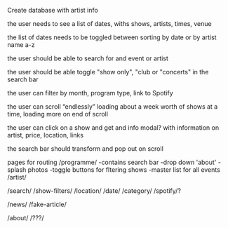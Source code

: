 Create database with artist info

the user needs to see a list of dates,
withs shows, artists, times, venue

the list of dates needs to be toggled between sorting by date or by artist name a-z

the user should be able to search for and event or artist

the user should be able toggle "show only", "club or "concerts" in the search bar

the user can filter by month, program type, link to Spotify

the user can scroll “endlessly” loading about a week worth of shows at a time, loading more on end of scroll

the user can click on a show and get and info modal? with information on artist, price, location, links

the search bar should transform and pop out on scroll



pages for routing
/programme/
    -contains search bar
    -drop down 'about'
    -splash photos
    -toggle buttons for fltering shows
    -master list for all events
    /artist/

/search/
 /show-filters/
 /location/
 /date/
 /category/
 /spotify/?

/news/
    /fake-article/

/about/
    /???/

